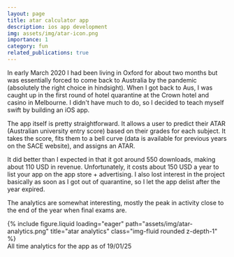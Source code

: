 ```yaml
---
layout: page
title: atar calculator app
description: ios app development  
img: assets/img/atar-icon.png
importance: 1
category: fun 
related_publications: true
---
```


In early March 2020 I had been living in Oxford for about two months but was essentially forced to come back to Australia by the pandemic (absolutely the right choice in hindsight). When I got back to Aus, I was caught up in the first round of hotel quarantine at the Crown hotel and casino in Melbourne. I didn't have much to do, so I decided to teach myself swift by building an iOS app. 

The app itself is pretty straightforward. It allows a user to predict their ATAR (Australian university entry score) based on their grades for each subject. It takes the score, fits them to a bell curve (data is available for previous years on the SACE website), and assigns an ATAR. 

It did better than I expected in that it got around 550 downloads, making about 110 USD in revenue. Unfortunately, it costs about 150 USD a year to list your app on the app store + advertising. I also lost interest in the project basically as soon as I got out of quarantine, so I let the app delist after the year expired. 

The analytics are somewhat interesting, mostly the peak in activity close to the end of the year when final exams are.

<div class="row">
    <div class="col-sm mt-3 mt-md-0">
        {% include figure.liquid loading="eager" path="assets/img/atar-analytics.png" title="atar analytics" class="img-fluid rounded z-depth-1" %}
    </div>
</div>
<div class="caption">
    All time analytics for the app as of 19/01/25
</div>

